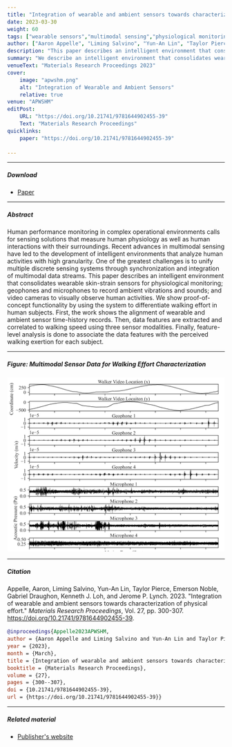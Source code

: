 ```yaml
---
title: "Integration of wearable and ambient sensors towards characterization of physical effort" 
date: 2023-03-30
weight: 60
tags: ["wearable sensors","multimodal sensing","physiological monitoring","geophones","microphones","computer vision","signal processing","synchronization"]
author: ["Aaron Appelle", "Liming Salvino", "Yun-An Lin", "Taylor Pierce", "Emerson Noble", "Gabriel Draughon", "Kenneth J. Loh", "Jerome P. Lynch"]
description: "This paper describes an intelligent environment that consolidates wearable skin-strain sensors, geophones, microphones, and video cameras to characterize physical effort. Published in 9APWSHM, 2023." 
summary: "We describe an intelligent environment that consolidates wearable skin-strain sensors for physiological monitoring, geophones and microphones to record ambient vibrations and sounds, and video cameras to visually observe human activities, demonstrating synchronization and integration of multimodal data streams to differentiate walking effort." 
venueText: "Materials Research Proceedings 2023"
cover:
    image: "apwshm.png"
    alt: "Integration of Wearable and Ambient Sensors"
    relative: true
venue: "APWSHM"
editPost:
    URL: "https://doi.org/10.21741/9781644902455-39"
    Text: "Materials Research Proceedings"
quicklinks:
    paper: "https://doi.org/10.21741/9781644902455-39"

---
```


---

##### Download

+ [Paper](https://doi.org/10.21741/9781644902455-39)

---

##### Abstract

Human performance monitoring in complex operational environments calls for sensing solutions that measure human physiology as well as human interactions with their surroundings. Recent advances in multimodal sensing have led to the development of intelligent environments that analyze human activities with high granularity. One of the greatest challenges is to unify multiple discrete sensing systems through synchronization and integration of multimodal data streams. This paper describes an intelligent environment that consolidates wearable skin-strain sensors for physiological monitoring; geophones and microphones to record ambient vibrations and sounds; and video cameras to visually observe human activities. We show proof-of-concept functionality by using the system to differentiate walking effort in human subjects. First, the work shows the alignment of wearable and ambient sensor time-history records. Then, data features are extracted and correlated to walking speed using three sensor modalities. Finally, feature-level analysis is done to associate the data features with the perceived walking exertion for each subject.

---

##### Figure: Multimodal Sensor Data for Walking Effort Characterization

![](apwshm.png)

---

##### Citation

Appelle, Aaron, Liming Salvino, Yun-An Lin, Taylor Pierce, Emerson Noble, Gabriel Draughon, Kenneth J. Loh, and Jerome P. Lynch. 2023. "Integration of wearable and ambient sensors towards characterization of physical effort." *Materials Research Proceedings*, Vol. 27, pp. 300-307. https://doi.org/10.21741/9781644902455-39.

```BibTeX
@inproceedings{Appelle2023APWSHM,
author = {Aaron Appelle and Liming Salvino and Yun-An Lin and Taylor Pierce and Emerson Noble and Gabriel Draughon and Kenneth J. Loh and Jerome P. Lynch},
year = {2023},
month = {March},
title = {Integration of wearable and ambient sensors towards characterization of physical effort},
booktitle = {Materials Research Proceedings},
volume = {27},
pages = {300--307},
doi = {10.21741/9781644902455-39},
url = {https://doi.org/10.21741/9781644902455-39}}
```

---

##### Related material

+ [Publisher's website](https://doi.org/10.21741/9781644902455-39)


